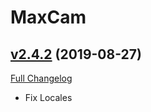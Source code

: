 # MaxCam

## [v2.4.2](https://github.com/ketho-wow/MaxCam/tree/v2.4.2) (2019-08-27)
[Full Changelog](https://github.com/ketho-wow/MaxCam/compare/v2.4.1...v2.4.2)

- Fix Locales  
